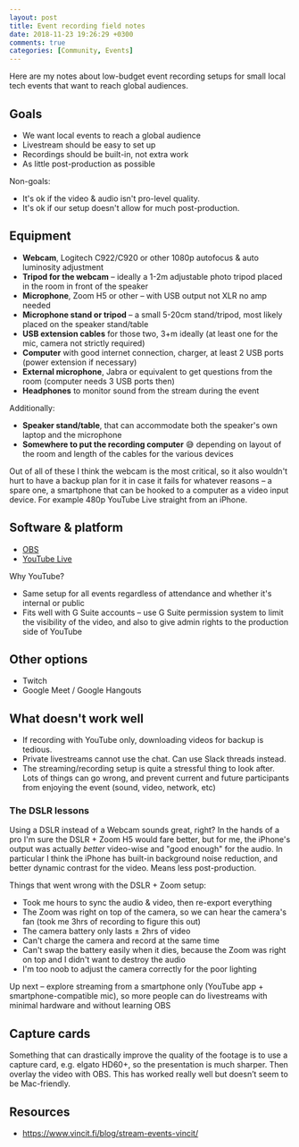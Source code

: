 ```yaml
---
layout: post
title: Event recording field notes
date: 2018-11-23 19:26:29 +0300
comments: true
categories: [Community, Events]
---
```


Here are my notes about low-budget event recording setups for small local tech events that want to reach global audiences.

<!-- more -->

## Goals

- We want local events to reach a global audience
- Livestream should be easy to set up
- Recordings should be built-in, not extra work
- As little post-production as possible

Non-goals:

- It's ok if the video & audio isn't pro-level quality.
- It's ok if our setup doesn't allow for much post-production.

## Equipment

- **Webcam**, Logitech C922/C920 or other 1080p autofocus & auto luminosity adjustment
- **Tripod for the webcam** – ideally a 1-2m adjustable photo tripod placed in the room in front of the speaker
- **Microphone**, Zoom H5 or other – with USB output not XLR no amp needed
- **Microphone stand or tripod** – a small 5-20cm stand/tripod, most likely placed on the speaker stand/table
- **USB extension cables** for those two, 3+m ideally (at least one for the mic, camera not strictly required)
- **Computer** with good internet connection, charger, at least 2 USB ports (power extension if necessary)
- **External microphone**, Jabra or equivalent to get questions from the room (computer needs 3 USB ports then)
- **Headphones** to monitor sound from the stream during the event

Additionally:

- **Speaker stand/table**, that can accommodate both the speaker's own laptop and the microphone
- **Somewhere to put the recording computer** 😅 depending on layout of the room and length of the cables for the various devices

Out of all of these I think the webcam is the most critical, so it also wouldn't hurt to have a backup plan for it in case it fails for whatever reasons – a spare one, a smartphone that can be hooked to a computer as a video input device. For example 480p YouTube Live straight from an iPhone.

## Software & platform

- [OBS](https://obsproject.com/)
- [YouTube Live](https://www.youtube.com/live)

Why YouTube?

- Same setup for all events regardless of attendance and whether it's internal or public
- Fits well with G Suite accounts – use G Suite permission system to limit the visibility of the video, and also to give admin rights to the production side of YouTube

## Other options

- Twitch
- Google Meet / Google Hangouts

## What doesn't work well

- If recording with YouTube only, downloading videos for backup is tedious.
- Private livestreams cannot use the chat. Can use Slack threads instead.
- The streaming/recording setup is quite a stressful thing to look after. Lots of things can go wrong, and prevent current and future participants from enjoying the event (sound, video, network, etc)

### The DSLR lessons

Using a DSLR instead of a Webcam sounds great, right? In the hands of a pro I'm sure the DSLR + Zoom H5 would fare better, but for me, the iPhone's output was actually _better_ video-wise and "good enough" for the audio. In particular I think the iPhone has built-in background noise reduction, and better dynamic contrast for the video. Means less post-production.

Things that went wrong with the DSLR + Zoom setup:

- Took me hours to sync the audio & video, then re-export everything
- The Zoom was right on top of the camera, so we can hear the camera's fan (took me 3hrs of recording to figure this out)
- The camera battery only lasts ± 2hrs of video
- Can't charge the camera and record at the same time
- Can't swap the battery easily when it dies, because the Zoom was right on top and I didn't want to destroy the audio
- I'm too noob to adjust the camera correctly for the poor lighting

Up next – explore streaming from a smartphone only (YouTube app + smartphone-compatible mic), so more people can do livestreams with minimal hardware and without learning OBS

## Capture cards

Something that can drastically improve the quality of the footage is to use a capture card, e.g. elgato HD60+, so the presentation is much sharper. Then overlay the video with OBS. This has worked really well but doesn’t seem to be Mac-friendly.

## Resources

- <https://www.vincit.fi/blog/stream-events-vincit/>

